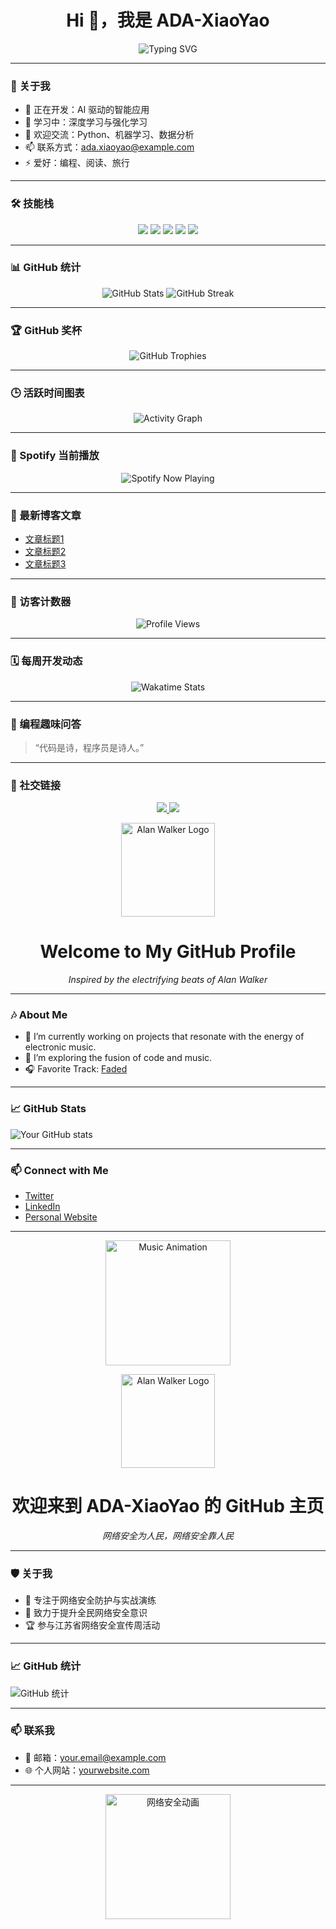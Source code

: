 <!-- README.md -->

<h1 align="center">Hi 👋，我是 ADA-XiaoYao</h1>

<p align="center">
  <img src="https://readme-typing-svg.demolab.com?font=Fira+Code&weight=500&size=24&pause=1000&color=F7F7F7&center=true&vCenter=true&width=435&lines=欢迎来到我的GitHub主页;探索代码的无限可能" alt="Typing SVG" />
</p>

---

### 🧠 关于我

- 🔭 正在开发：AI 驱动的智能应用
- 🌱 学习中：深度学习与强化学习
- 💬 欢迎交流：Python、机器学习、数据分析
- 📫 联系方式：ada.xiaoyao@example.com
- ⚡ 爱好：编程、阅读、旅行

---

### 🛠 技能栈

<p align="center">
  <img src="https://img.shields.io/badge/Python-3776AB?style=flat&logo=python&logoColor=white" />
  <img src="https://img.shields.io/badge/TensorFlow-FF6F00?style=flat&logo=tensorflow&logoColor=white" />
  <img src="https://img.shields.io/badge/Scikit--Learn-F7931E?style=flat&logo=scikit-learn&logoColor=white" />
  <img src="https://img.shields.io/badge/Pandas-150458?style=flat&logo=pandas&logoColor=white" />
  <img src="https://img.shields.io/badge/NumPy-013243?style=flat&logo=numpy&logoColor=white" />
</p>

---

### 📊 GitHub 统计

<p align="center">
  <img src="https://github-readme-stats.vercel.app/api?username=ADA-XiaoYao&show_icons=true&theme=dark" alt="GitHub Stats" />
  <img src="https://github-readme-streak-stats.herokuapp.com/?user=ADA-XiaoYao&theme=dark" alt="GitHub Streak" />
</p>

---

### 🏆 GitHub 奖杯

<p align="center">
  <img src="https://github-profile-trophy.vercel.app/?username=ADA-XiaoYao&theme=darkhub&no-frame=true&row=1&column=6" alt="GitHub Trophies" />
</p>

---

### 🕒 活跃时间图表

<p align="center">
  <img src="https://github-readme-activity-graph.cyclic.app/graph?username=ADA-XiaoYao&theme=github-dark" alt="Activity Graph" />
</p>

---

### 🎵 Spotify 当前播放

<p align="center">
  <img src="https://spotify-github-profile.vercel.app/api/view?uid=your_spotify_user_id&cover_image=true&theme=novatorem&bar_color=53b14f&bar_color_cover=false" alt="Spotify Now Playing" />
</p>

---

### 📰 最新博客文章

<!-- BLOG-POST-LIST:START -->
- [文章标题1](链接1)
- [文章标题2](链接2)
- [文章标题3](链接3)
<!-- BLOG-POST-LIST:END -->

---

### 🧩 访客计数器

<p align="center">
  <img src="https://komarev.com/ghpvc/?username=ADA-XiaoYao&label=Profile%20views&color=0e75b6&style=flat" alt="Profile Views" />
</p>

---

### 🗓️ 每周开发动态

<p align="center">
  <img src="https://github-readme-stats.vercel.app/api/wakatime?username=ADA-XiaoYao&theme=dark" alt="Wakatime Stats" />
</p>

---

### 🧠 编程趣味问答

> “代码是诗，程序员是诗人。”

---

### 🔗 社交链接

<p align="center">
  <a href="https://linkedin.com/in/ada-xiaoyao" target="_blank">
    <img src="https://img.shields.io/badge/LinkedIn-ADA--XiaoYao-blue?style=flat&logo=linkedin" />
  </a>
  <a href="mailto:ada.xiaoyao@example.com">
    <img src="https://img.shields.io/badge/Email-ada.xiaoyao@example.com-red?style=flat&logo=gmail" />
  </a>
</p>
<!-- Alan Walker 风格的 GitHub 主页 -->

<p align="center">
  <img src="https://upload.wikimedia.org/wikipedia/commons/3/3e/Alan_Walker_logo.svg" width="150" alt="Alan Walker Logo" />
</p>

<h1 align="center">Welcome to My GitHub Profile</h1>

<p align="center">
  <em>Inspired by the electrifying beats of Alan Walker</em>
</p>

---

### 🎶 About Me

- 🔭 I’m currently working on projects that resonate with the energy of electronic music.
- 🌱 I’m exploring the fusion of code and music.
- 🎧 Favorite Track: [Faded](https://www.youtube.com/watch?v=60ItHLz5WEA)

---

### 📈 GitHub Stats

![Your GitHub stats](https://github-readme-stats.vercel.app/api?username=ADA-XiaoYao&show_icons=true&theme=radical)

---

### 📫 Connect with Me

- [Twitter](https://twitter.com/yourhandle)
- [LinkedIn](https://www.linkedin.com/in/yourprofile/)
- [Personal Website](https://yourwebsite.com)

---

<p align="center">
  <img src="https://media.giphy.com/media/3o7aD2saalBwwftBIY/giphy.gif" width="200" alt="Music Animation" />
</p>
<!-- 江苏省网络安全保卫队主题 GitHub 主页 -->

<p align="center">
  <img src="https://upload.wikimedia.org/wikipedia/commons/3/3e/Alan_Walker_logo.svg" width="150" alt="Alan Walker Logo" />
</p>

<h1 align="center">欢迎来到 ADA-XiaoYao 的 GitHub 主页</h1>

<p align="center">
  <em>网络安全为人民，网络安全靠人民</em>
</p>

---

### 🛡️ 关于我

- 🎯 专注于网络安全防护与实战演练
- 🧠 致力于提升全民网络安全意识
- 🏆 参与江苏省网络安全宣传周活动

---

### 📈 GitHub 统计

![GitHub 统计](https://github-readme-stats.vercel.app/api?username=ADA-XiaoYao&show_icons=true&theme=radical)

---

### 📫 联系我

- 📧 邮箱：your.email@example.com
- 🌐 个人网站：[yourwebsite.com](https://yourwebsite.com)

---

<p align="center">
  <img src="https://media.giphy.com/media/3o7aD2saalBwwftBIY/giphy.gif" width="200" alt="网络安全动画" />
</p>
